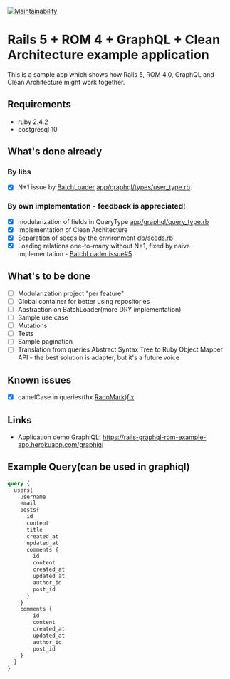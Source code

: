 [![Maintainability](https://api.codeclimate.com/v1/badges/85e2b0f11f46e78fe89b/maintainability)](https://codeclimate.com/github/wmaciejak/rails_rom_graphql_clean_architecture_boilerplate/maintainability)

# Rails 5 + ROM 4 + GraphQL + Clean Architecture example application

This is a sample app which shows how Rails 5, ROM 4.0, GraphQL and Clean Architecture might work together.

## Requirements
- ruby 2.4.2
- postgresql 10

## What's done already

### By libs
- [x] N+1 issue by [BatchLoader](https://github.com/exAspArk/batch-loader/) [app/graphql/types/user_type.rb](https://github.com/wmaciejak/rails_rom_graphql_clean_architecture_boilerplate/blob/master/app/graphql/types/user_type.rb#L8).

### By own implementation - feedback is appreciated!

- [x] modularization of fields in QueryType [app/graphql/query_type.rb](https://github.com/wmaciejak/rails_rom_graphql_clean_architecture_boilerplate/blob/master/app/graphql/query_type.rb#L6)
- [x] Implementation of Clean Architecture
- [x] Separation of seeds by the environment [db/seeds.rb](https://github.com/wmaciejak/rails_rom_graphql_clean_architecture_boilerplate/blob/master/db/seeds.rb)
- [x] Loading relations one-to-many without N+1, fixed by naive implementation - [BatchLoader issue#5](https://github.com/exAspArk/batch-loader/issues/5)

## What's to be done

- [ ] Modularization project "per feature"
- [ ] Global container for better using repositories
- [ ] Abstraction on BatchLoader(more DRY implementation)
- [ ] Sample use case
- [ ] Mutations
- [ ] Tests
- [ ] Sample pagination
- [ ] Translation from queries Abstract Syntax Tree to Ruby Object Mapper API - the best solution is adapter, but it's a future voice

## Known issues

- [x] camelCase in queries(thx [RadoMark](https://github.com/RadoMark/))[fix](https://github.com/wmaciejak/rails_rom_graphql_clean_architecture_boilerplate/commit/e0d0c7fe10f31f37ef3d997a2c056b84f29bf6ed)

## Links

- Application demo GraphiQL: https://rails-graphql-rom-example-app.herokuapp.com/graphiql

## Example Query(can be used in graphiql)

```graphql
query {
  users{
    username
    email
    posts{
      id
      content
      title
      created_at
      updated_at
      comments {
        id
        content
        created_at
        updated_at
        author_id
        post_id
      }
    }
    comments {
        id
        content
        created_at
        updated_at
        author_id
        post_id
    }
  }
}
```
